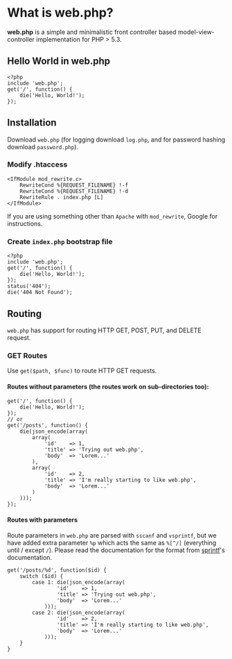 # What is web.php?

**web.php** is a simple and minimalistic front controller based model-view-controller implementation for PHP > 5.3.

## Hello World in web.php

    <?php
    include 'web.php';
    get('/', function() {
        die('Hello, World!');
    });

## Installation

Download `web.php` (for logging download `log.php`, and for password hashing download `password.php`).

### Modify .htaccess

    <IfModule mod_rewrite.c>
        RewriteCond %{REQUEST_FILENAME} !-f
    	RewriteCond %{REQUEST_FILENAME} !-d
    	RewriteRule . index.php [L]
    </IfModule>

If you are using something other than `Apache` with `mod_rewrite`, Google for instructions.

### Create `index.php` bootstrap file

    <?php
    include 'web.php';
    get('/', function() {
        die('Hello, World!');
    });
    status('404');
    die('404 Not Found');

## Routing

`web.php` has support for routing HTTP GET, POST, PUT, and DELETE request.

### GET Routes

Use `get($path, $func)` to route HTTP GET requests.

#### Routes without parameters (the routes work on sub-directories too):

    get('/', function() {
        die('Hello, World!');
    });
    // or
    get('/posts', function() {
        die(json_encode(array(
            array(
                'id'    => 1,
                'title' => 'Trying out web.php',
                'body'  => 'Lorem...' 
            ),
            array(
                'id'    => 2,
                'title' => 'I'm really starting to like web.php',
                'body'  => 'Lorem...' 
            )
        )));
    });

#### Routes with parameters

Route parameters in `web.php` are parsed with `sscanf` and `vsprintf`, but we have added extra parameter `%p` which acts
the same as `%[^/]` (everything until / except `/`). Please read the documentation for the format from
[sprintf](http://www.php.net/manual/function.sprintf.php)'s documentation.

    get('/posts/%d', function($id) {
        switch ($id) {
            case 1: die(json_encode(array(
                    'id'    => 1,
                    'title' => 'Trying out web.php',
                    'body'  => 'Lorem...' 
                )));
            case 2: die(json_encode(array(
                    'id'    => 2,
                    'title' => 'I'm really starting to like web.php',
                    'body'  => 'Lorem...' 
                )));
        }
    }